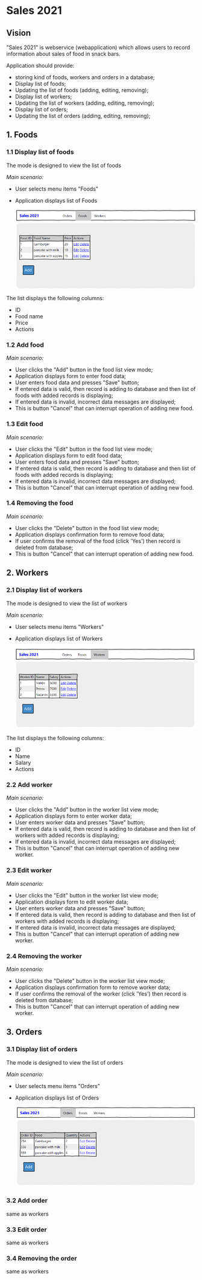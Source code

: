 # Sales 2021

## Vision

"Sales 2021" is webservice (webapplication) which allows users to record information about sales of food in snack bars.

Application should provide:
- storing kind of foods, workers and orders in a database;
- Display list of foods;
- Updating the list of foods (adding, editing, removing);
- Display list of workers;
- Updating the list of workers (adding, editing, removing);
- Display list of orders;
- Updating the list of orders (adding, editing, removing);

## 1. Foods
### 1.1 Display list of foods
The mode is designed to view the list of foods

*Main scenario:*
- User selects menu items "Foods"
- Application displays list of Foods
  
  ![Foods list](images/foods.png)

The list displays the following columns:
- ID 
- Food name
- Price
- Actions


### 1.2 Add food
*Main scenario:*
- User clicks the "Add" button in the food list view mode;
- Application displays form to enter food data;
- User enters food data and presses "Save" button;
- If entered data is valid, then record is adding to database and then list of foods with added records is displaying;
- If entered data is invalid, incorrect data messages are displayed;
- This is button "Cancel" that can interrupt operation of adding new food.
### 1.3 Edit food
*Main scenario:*
- User clicks the "Edit" button in the food list view mode;
- Application displays form to edit food data;
- User enters food data and presses "Save" button;
- If entered data is valid, then record is adding to database and then list of foods with added records is displaying;
- If entered data is invalid, incorrect data messages are displayed;
- This is button "Cancel" that can interrupt operation of adding new food.

### 1.4 Removing the food
*Main scenario:*
- User clicks the "Delete" button in the food list view mode;
- Application displays confirmation form to remove food data;
- If user confirms the removal of the food (click 'Yes') then record is deleted from database;
- This is button "Cancel" that can interrupt operation of adding new food.

## 2. Workers
### 2.1 Display list of workers
The mode is designed to view the list of workers

*Main scenario:*
- User selects menu items "Workers"
- Application displays list of Workers
  
  ![Workers list](images/workers.png)

The list displays the following columns:
- ID 
- Name
- Salary
- Actions
### 2.2 Add worker
*Main scenario:*
- User clicks the "Add" button in the worker list view mode;
- Application displays form to enter worker data;
- User enters worker data and presses "Save" button;
- If entered data is valid, then record is adding to database and then list of workers with added records is displaying;
- If entered data is invalid, incorrect data messages are displayed;
- This is button "Cancel" that can interrupt operation of adding new worker.

### 2.3 Edit worker
*Main scenario:*
- User clicks the "Edit" button in the worker list view mode;
- Application displays form to edit worker data;
- User enters worker data and presses "Save" button;
- If entered data is valid, then record is adding to database and then list of workers with added records is displaying;
- If entered data is invalid, incorrect data messages are displayed;
- This is button "Cancel" that can interrupt operation of adding new worker.

### 2.4 Removing the worker
*Main scenario:*
- User clicks the "Delete" button in the worker list view mode;
- Application displays confirmation form to remove worker data;
- If user confirms the removal of the worker (click 'Yes') then record is deleted from database;
- This is button "Cancel" that can interrupt operation of adding new worker.

## 3. Orders
### 3.1 Display list of orders
The mode is designed to view the list of orders

*Main scenario:*
- User selects menu items "Orders"
- Application displays list of Orders
  
  ![Workers list](images/orders.png)
### 3.2 Add order
same as workers
### 3.3 Edit order
same as workers
### 3.4 Removing the order
same as workers
